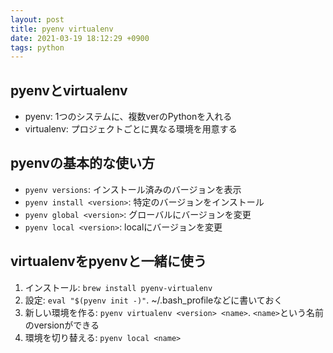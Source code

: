 ```yaml
---
layout: post
title: pyenv virtualenv
date: 2021-03-19 18:12:29 +0900
tags: python
---
```


## pyenvとvirtualenv
- pyenv: 1つのシステムに、複数verのPythonを入れる
- virtualenv: プロジェクトごとに異なる環境を用意する

## pyenvの基本的な使い方

- `pyenv versions`: インストール済みのバージョンを表示
- `pyenv install <version>`: 特定のバージョンをインストール
- `pyenv global <version>`: グローバルにバージョンを変更
- `pyenv local <version>`: localにバージョンを変更

## virtualenvをpyenvと一緒に使う

1. インストール: `brew install pyenv-virtualenv`
2. 設定: `eval "$(pyenv init -)"`. ~/.bash_profileなどに書いておく
3. 新しい環境を作る: `pyenv virtualenv <version> <name>`. `<name>`という名前のversionができる
4. 環境を切り替える: `pyenv local <name>`
